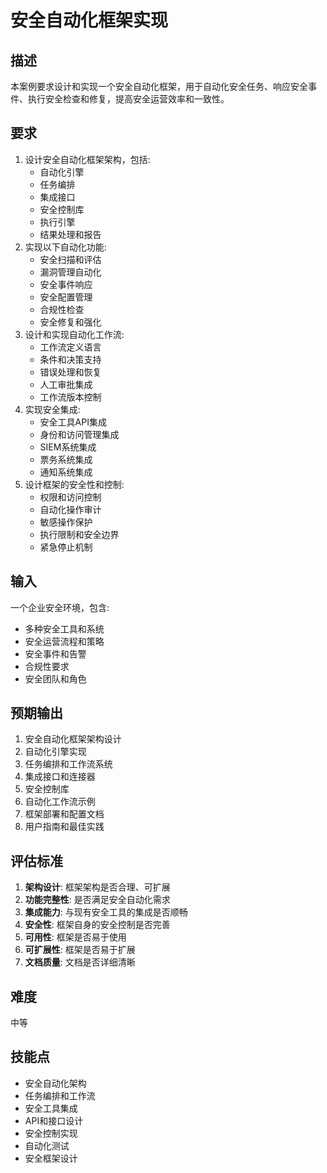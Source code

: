 # 安全自动化框架实现

## 描述

本案例要求设计和实现一个安全自动化框架，用于自动化安全任务、响应安全事件、执行安全检查和修复，提高安全运营效率和一致性。

## 要求

1. 设计安全自动化框架架构，包括:
   - 自动化引擎
   - 任务编排
   - 集成接口
   - 安全控制库
   - 执行引擎
   - 结果处理和报告
2. 实现以下自动化功能:
   - 安全扫描和评估
   - 漏洞管理自动化
   - 安全事件响应
   - 安全配置管理
   - 合规性检查
   - 安全修复和强化
3. 设计和实现自动化工作流:
   - 工作流定义语言
   - 条件和决策支持
   - 错误处理和恢复
   - 人工审批集成
   - 工作流版本控制
4. 实现安全集成:
   - 安全工具API集成
   - 身份和访问管理集成
   - SIEM系统集成
   - 票务系统集成
   - 通知系统集成
5. 设计框架的安全性和控制:
   - 权限和访问控制
   - 自动化操作审计
   - 敏感操作保护
   - 执行限制和安全边界
   - 紧急停止机制

## 输入

一个企业安全环境，包含:
- 多种安全工具和系统
- 安全运营流程和策略
- 安全事件和告警
- 合规性要求
- 安全团队和角色

## 预期输出

1. 安全自动化框架架构设计
2. 自动化引擎实现
3. 任务编排和工作流系统
4. 集成接口和连接器
5. 安全控制库
6. 自动化工作流示例
7. 框架部署和配置文档
8. 用户指南和最佳实践

## 评估标准

1. **架构设计**: 框架架构是否合理、可扩展
2. **功能完整性**: 是否满足安全自动化需求
3. **集成能力**: 与现有安全工具的集成是否顺畅
4. **安全性**: 框架自身的安全控制是否完善
5. **可用性**: 框架是否易于使用
6. **可扩展性**: 框架是否易于扩展
7. **文档质量**: 文档是否详细清晰

## 难度

中等

## 技能点

- 安全自动化架构
- 任务编排和工作流
- 安全工具集成
- API和接口设计
- 安全控制实现
- 自动化测试
- 安全框架设计